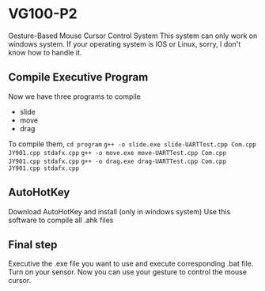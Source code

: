 # VG100-P2

Gesture-Based Mouse Cursor Control System
This system can only work on windows system. If your operating system is IOS or Linux, sorry, I don't know how to handle it.

## Compile Executive Program

Now we have three programs to compile

 - slide
 - move
 - drag

To compile them,
`cd program`
`g++ -o slide.exe slide-UARTTest.cpp Com.cpp JY901.cpp stdafx.cpp`
`g++ -o move.exe move-UARTTest.cpp Com.cpp JY901.cpp stdafx.cpp`
`g++ -o drag.exe drag-UARTTest.cpp Com.cpp JY901.cpp stdafx.cpp`


## AutoHotKey

Download AutoHotKey and install (only in windows system)
Use this software to compile all .ahk files

## Final step

Executive the .exe file you want to use and execute corresponding .bat file.
Turn on your sensor.
Now you can use your gesture to control the mouse cursor.
